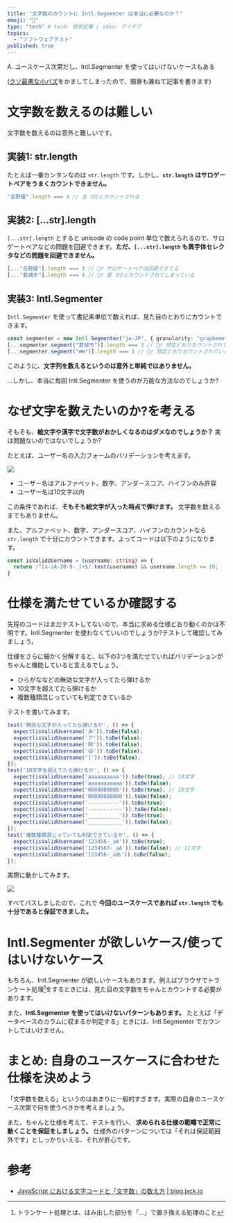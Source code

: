 ```yaml
---
title: "文字数のカウントに Intl.Segmenter は本当に必要なのか？"
emoji: "🧶"
type: "tech" # tech: 技術記事 / idea: アイデア
topics:
  - "ソフトウェアテスト"
published: true
---
```


A. ユースケース次第だし、Intl.Segmenter を使ってはいけないケースもある

([クソ最悪な小バズ](https://x.com/le_panda_noir/status/1776241771766526372?s=46)をかましてしまったので、贖罪も兼ねて記事を書きます)

# 文字数を数えるのは難しい
文字数を数えるのは意外と難しいです。

## 実装1: str.length
たとえば一番カンタンなのは `str.length` です。しかし、**`str.length` はサロゲートペアをうまくカウントできません。**

```ts
"𠮷野屋".length === 4 // 𠮷 が2とカウントされる
```

## 実装2: [...str].length

`[...str].length` とすると unicode の code point 単位で数えられるので、サロゲートペアなどの問題を回避できます。**ただ、`[...str].length` も異字体セレクタなどの問題を回避できません。**

```ts
[..."𠮷野屋"].length === 3 // 🙆‍♂ サロゲートペアは回避できてる
[..."葛󠄀城市"].length === 4 // 🙅‍♂ 葛󠄀 が2とカウントされてしまっている
```

## 実装3: Intl.Segmenter
`Intl.Segmenter` を使って書記素単位で数えれば、見た目のとおりにカウントできます。

```ts
const segmenter = new Intl.Segmenter("ja-JP", { granularity: "grapheme" })
[...segmenter.segment("葛󠄀城市")].length === 3 // 🙆‍♂ 想定どおりカウントされている
[...segmenter.segment("👪")].length === 1 // 🙆‍♂ 想定どおりカウントされている
```

このように、**文字列を数えるというのは意外と単純ではありません。**

...しかし、本当に毎回 Intl.Segmenter を使うのが万能な方法なのでしょうか?

# なぜ文字を数えたいのか?を考える

そもそも、**絵文字や漢字で文字数がおかしくなるのはダメなのでしょうか？** 実は問題ないのではないでしょうか?

たとえば、ユーザー名の入力フォームのバリデーションを考えます。

![](https://storage.googleapis.com/zenn-user-upload/a36c04de5a0c-20240406.png)

- ユーザー名はアルファベット、数字、アンダースコア、ハイフンのみ許容
- ユーザー名は10文字以内

この条件であれば、**そもそも絵文字が入った時点で弾けます。** 文字数を数えるまでもありません。

また、アルファベット、数字、アンダースコア、ハイフンのカウントなら `str.length` で十分にカウントできます。よってコードは以下のようになります。

```ts
const isValidUsername = (username: string) => {
  return /^[a-zA-Z0-9-_]+$/.test(username) && username.length <= 10;
}
```

# 仕様を満たせているか確認する

先程のコードはまだテストしてないので、本当に求める仕様どおり動くのかは不明です。Intl.Segmenter を使わなくていいのでしょうか?テストして確認してみましょう。

仕様をさらに細かく分解すると、以下の3つを満たせていればバリデーションがちゃんと機能していると言えるでしょう。

- ひらがななどの無効な文字が入ってたら弾けるか
- 10文字を超えてたら弾けるか
- 複数種類混じっていても判定できているか

テストを書いてみます。

```ts
test('無効な文字が入ってたら弾けるか', () => {
  expect(isValidUsername('あ')).toBe(false);
  expect(isValidUsername('ア')).toBe(false);
  expect(isValidUsername('阿')).toBe(false);
  expect(isValidUsername('😃')).toBe(false);
  expect(isValidUsername('[')).toBe(false);
});
test('10文字を超えてたら弾けるか', () => {
  expect(isValidUsername('aaaaaaaaaa')).toBe(true); // 10文字
  expect(isValidUsername('aaaaaaaaaaa')).toBe(false);
  expect(isValidUsername('0000000000')).toBe(true); // 10文字
  expect(isValidUsername('00000000000')).toBe(false);
  expect(isValidUsername('----------')).toBe(true);
  expect(isValidUsername('-----------')).toBe(false);
  expect(isValidUsername('__________')).toBe(true);
  expect(isValidUsername('___________')).toBe(false);
});
test('複数種類混じっていても判定できているか', () => {
  expect(isValidUsername('123456-_aA')).toBe(true);
  expect(isValidUsername('1234567-_aA')).toBe(false); // 11文字
  expect(isValidUsername('123456-_aあ')).toBe(false);
});
```

実際に動かしてみます。

![](https://storage.googleapis.com/zenn-user-upload/28291ab5b377-20240406.png)

すべてパスしましたので、これで **今回のユースケースであれば `str.length` でも十分であると保証できました。**

# Intl.Segmenter が欲しいケース/使ってはいけないケース

もちろん、Intl.Segmenter が欲しいケースもあります。例えばブラウザでトランケート処理[^1]をするときには、見た目の文字数をちゃんとカウントする必要があります。

また、**Intl.Segmenter を使ってはいけないパターンもあります。** たとえば「データベースのカラムに収まるか判定する」ときには、Intl.Segmenter でカウントしてはいけません。

# まとめ: 自身のユースケースに合わせた仕様を決めよう

「文字数を数える」というのはあまりに一般的すぎます。実際の自身のユースケース次第で何を使うべきかを考えましょう。

また、ちゃんと仕様を考えて、テストを行い、 **求められる仕様の範疇で正常に動くことを保証をしましょう。** 仕様外のパターンについては「それは保証範囲外です」としっかりいえる、それが肝心です。


# 参考

- [JavaScript における文字コードと「文字数」の数え方 | blog.jxck.io](https://blog.jxck.io/entries/2017-03-02/unicode-in-javascript.html)

[^1]: トランケート処理とは、はみ出した部分を「...」で置き換える処理のこと
